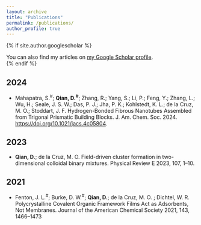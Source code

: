 ```yaml
---
layout: archive
title: "Publications"
permalink: /publications/
author_profile: true
---
```


{% if site.author.googlescholar %}
  <div class="wordwrap">You can also find my articles on <a href="{{site.author.googlescholar}}">my Google Scholar profile</a>.</div>
{% endif %}

## 2024
- Mahapatra, S.<sup>#</sup>; **Qian, D.<sup>#</sup>**; Zhang, R.; Yang, S.; Li, P.; Feng, Y.; Zhang, L.; Wu, H.; Seale, J. S. W.; Das, P. J.; Jha, P. K.; Kohlstedt, K. L.; de la Cruz, M. O.; Stoddart, J. F. Hydrogen-Bonded Fibrous Nanotubes Assembled from Trigonal Prismatic Building Blocks. J. Am. Chem. Soc. 2024. https://doi.org/10.1021/jacs.4c05804.
## 2023
- **Qian, D.**; de la Cruz, M. O. Field-driven cluster formation in two-dimensional colloidal
binary mixtures. Physical Review E 2023, 107, 1–10.

## 2021
- Fenton, J. L.<sup>#</sup>; Burke, D. W.<sup>#</sup>; **Qian, D.**; de la Cruz, M. O. ; Dichtel, W. R. Polycrystalline
Covalent Organic Framework Films Act as Adsorbents, Not Membranes. Journal of the
American Chemical Society 2021, 143, 1466–1473

